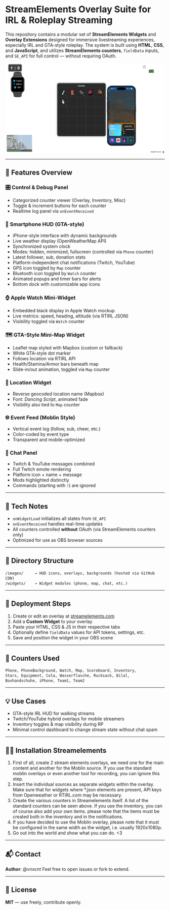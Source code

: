 # StreamElements Overlay Suite for IRL & Roleplay Streaming

This repository contains a modular set of **StreamElements Widgets** and **Overlay Extensions** designed for immersive livestreaming experiences, especially IRL and GTA-style roleplay. The system is built using **HTML**, **CSS**, and **JavaScript**, and utilizes **StreamElements counters**, `fieldData` inputs, and `SE_API` for full control — without requiring OAuth.

![Overlay Preview](https://raw.githubusercontent.com/vnxcnt/maltairl/refs/heads/main/images/main.png)

---

## 🔧 Features Overview

### 🎛️ Control & Debug Panel

* Categorized counter viewer (Overlay, Inventory, Misc)
* Toggle & increment buttons for each counter
* Realtime log panel via `onEventReceived`

### 📱 Smartphone HUD (GTA-style)

* iPhone-style interface with dynamic backgrounds
* Live weather display (OpenWeatherMap API)
* Synchronized system clock
* Modes: hidden, minimized, fullscreen (controlled via `Phone` counter)
* Latest follower, sub, donation stats
* Platform-independent chat notifications (Twitch, YouTube)
* GPS icon toggled by `Map` counter
* Bluetooth icon toggled by `Watch` counter
* Animated popups and timer bars for alerts
* Bottom dock with customizable app icons

### ⌚ Apple Watch Mini-Widget

* Embedded black display in Apple Watch mockup
* Live metrics: speed, heading, altitude (via RTIRL JSON)
* Visibility toggled via `Watch` counter

### 🗺️ GTA-Style Mini-Map Widget

* Leaflet map styled with Mapbox (custom or fallback)
* White GTA-style dot marker
* Follows location via RTIRL API
* Health/Stamina/Armor bars beneath map
* Slide-in/out animation, toggled via `Map` counter

### 📍 Location Widget

* Reverse geocoded location name (Mapbox)
* Font: *Dancing Script*, animated fade
* Visibility also tied to `Map` counter

### 🌐 Event Feed (Moblin Style)

* Vertical event log (follow, sub, cheer, etc.)
* Color-coded by event type
* Transparent and mobile-optimized

### 💬 Chat Panel

* Twitch & YouTube messages combined
* Full Twitch emote rendering
* Platform icon + name + message
* Mods highlighted distinctly
* Commands (starting with `!`) are ignored

---

## 🧠 Tech Notes

* `onWidgetLoad` initializes all states from `SE_API`
* `onEventReceived` handles real-time updates
* All counters controlled **without** OAuth (via StreamElements counters only)
* Optimized for use as OBS browser sources

---

## 📁 Directory Structure

```
/images/     → HUD icons, overlays, backgrounds (hosted via GitHub CDN)
/widgets/    → Widget modules (phone, map, chat, etc.)
```

---

## 🚀 Deployment Steps

1. Create or edit an overlay at [streamelements.com](https://streamelements.com/)
2. Add a **Custom Widget** to your overlay
3. Paste your HTML, CSS & JS in their respective tabs
4. Optionally define `fieldData` values for API tokens, settings, etc.
5. Save and position the widget in your OBS scene

---

## 📌 Counters Used

```
Phone, PhoneBackground, Watch, Map, Scoreboard, Inventory,
Stars, Equipment, Cola, Wasserflasche, Rucksack, Bilal,
Boxhandschuhe, iPhone, Team1, Team2
```

---

## 💡 Use Cases

* GTA-style IRL HUD for walking streams
* Twitch/YouTube hybrid overlays for mobile streamers
* Inventory toggles & map visibility during RP
* Minimal control dashboard to change stream state without chat spam

---

## 🧑‍🔧 Installation Streamelements

1. First of all, create 2 stream elements overlays, we need one for the main content and another for the Moblin source. If you use the standard moblin overlays or even another tool for recording, you can ignore this step.
2. Insert the individual sources as separate widgets within the overlay. Make sure that for widgets where *.json elements are present, API keys from Openweather or RTIRL.com may be necessary.
3. Create the various counters in Streamelements itself. A list of the standard counters can be seen above. If you use the inventory, you can of course also add your own items. please note that the items must be created both in the inventory and in the notifications.
4. If you have decided to use the Moblin overlay, please note that it must be configured in the same width as the widget, i.e. usually 1920x1080p.
5. Go out into the world and show what you can do. <3

---

## 📬 Contact

**Author**: @vnxcnt
Feel free to open issues or fork to extend.

---

## 📝 License

**MIT** — use freely, contribute openly.
